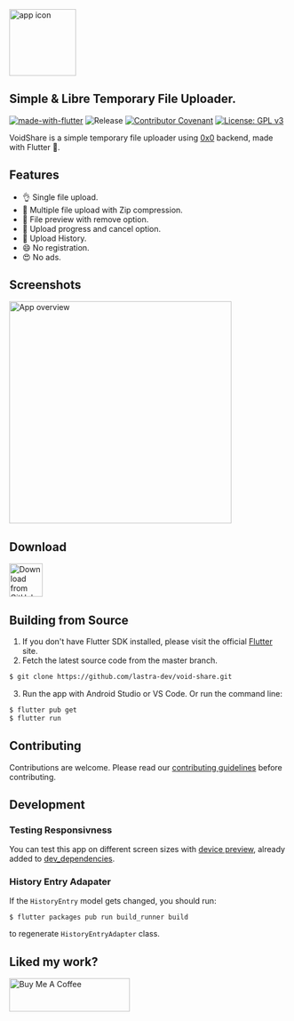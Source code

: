<img src="https://i.imgur.com/HRUd6lq.png" alt="app icon" height="120">  

## **Simple & Libre Temporary File Uploader.**

[![made-with-flutter](https://img.shields.io/badge/Made%20with-Flutter-1f425f.svg)](https://flutter.dev/)
![Release](https://img.shields.io/github/v/release/lastra-dev/void-share)
[![Contributor Covenant](https://img.shields.io/badge/Contributor%20Covenant-2.1-4baaaa.svg)](CODE_OF_CONDUCT.md)
[![License: GPL v3](https://img.shields.io/badge/License-GPLv3-blue.svg)](https://www.gnu.org/licenses/gpl-3.0)

VoidShare is a simple temporary file uploader using [0x0](https://voidshare.xyz) backend, made with Flutter 💙.

## Features

*   👌 Single file upload.
*   🚀 Multiple file upload with Zip compression.
*   🔭 File preview with remove option.
*   💯 Upload progress and cancel option.
*   🍯 Upload History.
*   😄 No registration.
*   😍 No ads.

## Screenshots

<img src="https://i.imgur.com/bjqiWWT.png" alt="App overview" height="400">

## Download

<a href="https://github.com/lastra-dev/void-share/releases">
  <img
    src="https://img.shields.io/badge/GitHub-181717?logo=github&logoColor=white"
    alt="Download from GitHub"
    height="60">
</a>

## Building from Source

1.  If you don't have Flutter SDK installed, please visit the official [Flutter](https://flutter.dev/) site.
2.  Fetch the latest source code from the master branch.

```bash
$ git clone https://github.com/lastra-dev/void-share.git
```

3.  Run the app with Android Studio or VS Code. Or run the command line:

```bash
$ flutter pub get
$ flutter run
```

## Contributing

Contributions are welcome. Please read our [contributing guidelines](CONTRIBUTING.md) before contributing.

## Development

### Testing Responsivness

You can test this app on different screen sizes with [device preview](https://pub.dev/packages/device_preview),
already added to [dev\_dependencies](pubspec.yaml#L36).

### History Entry Adapater

If the `HistoryEntry` model gets changed, you should run:

    $ flutter packages pub run build_runner build

to regenerate `HistoryEntryAdapter` class.

## Liked my work?

<a href="https://www.buymeacoffee.com/lastradev" target="_blank"><img src="https://cdn.buymeacoffee.com/buttons/v2/default-yellow.png" alt="Buy Me A Coffee" style="height: 60px !important;width: 217px !important;" ></a>
